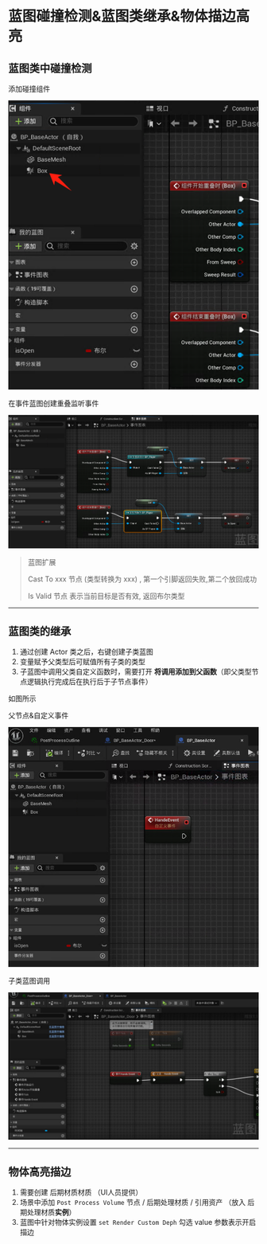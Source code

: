 # 蓝图碰撞检测&蓝图类继承&物体描边高亮

## 蓝图类中碰撞检测

添加碰撞组件

![](https://raw.githubusercontent.com/gongjianOnline/ImgHosting/main/img/1724724373976.png)

在事件蓝图创建重叠监听事件

![](https://raw.githubusercontent.com/gongjianOnline/ImgHosting/main/img/1724724480209.png)

> 蓝图扩展
>
> Cast To xxx 节点 (类型转换为 xxx) , 第一个引脚返回失败,第二个放回成功
>
> Is Valid 节点 表示当前目标是否有效, 返回布尔类型

---

## 蓝图类的继承

1. 通过创建 Actor 类之后，右键创建子类蓝图
2. 变量赋予父类型后可赋值所有子类的类型
3. 子蓝图中调用父类自定义函数时，需要打开 **将调用添加到父函数**（即父类型节点逻辑执行完成后在执行后于子节点事件）

如图所示

父节点&自定义事件

![](https://raw.githubusercontent.com/gongjianOnline/ImgHosting/main/img/1724724915161.png)

子类蓝图调用

![](https://raw.githubusercontent.com/gongjianOnline/ImgHosting/main/img/1724724980750.png)

---

## 物体高亮描边

1. 需要创建 后期材质材质 （UI人员提供）
2. 场景中添加 `Post Process Volume` 节点 / 后期处理材质 / 引用资产 （放入 后期处理材质**实例**）
3. 蓝图中针对物体实例设置 `set Render Custom Deph` 勾选 value 参数表示开启描边